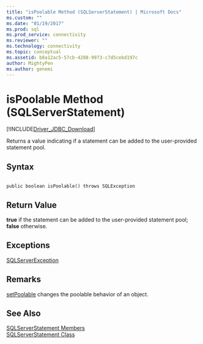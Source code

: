 ```yaml
---
title: "isPoolable Method (SQLServerStatement) | Microsoft Docs"
ms.custom: ""
ms.date: "01/19/2017"
ms.prod: sql
ms.prod_service: connectivity
ms.reviewer: ""
ms.technology: connectivity
ms.topic: conceptual
ms.assetid: b8a12ac5-57cb-4288-9973-c7d5cebd197c
author: MightyPen
ms.author: genemi
---
```

# isPoolable Method (SQLServerStatement)
[!INCLUDE[Driver_JDBC_Download](../../../includes/driver_jdbc_download.md)]

  Returns a value indicating if a statement can be added to the user-provided statement pool.  
  
## Syntax  
  
```  
  
public boolean isPoolable() throws SQLException  
```  
  
## Return Value  
 **true** if the statement can be added to the user-provided statement pool; **false** otherwise.  
  
## Exceptions  
 [SQLServerException](../../../connect/jdbc/reference/sqlserverexception-class.md)  
  
## Remarks  
 [setPoolable](../../../connect/jdbc/reference/setpoolable-method-sqlserverstatement.md) changes the poolable behavior of an object.  
  
## See Also  
 [SQLServerStatement Members](../../../connect/jdbc/reference/sqlserverstatement-members.md)   
 [SQLServerStatement Class](../../../connect/jdbc/reference/sqlserverstatement-class.md)  
  
  
